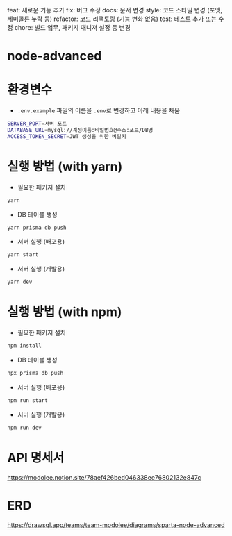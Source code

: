 feat: 새로운 기능 추가
fix: 버그 수정
docs: 문서 변경
style: 코드 스타일 변경 (포맷, 세미콜론 누락 등)
refactor: 코드 리팩토링 (기능 변화 없음)
test: 테스트 추가 또는 수정
chore: 빌드 업무, 패키지 매니저 설정 등 변경

# node-advanced

# 환경변수

- `.env.example` 파일의 이름을 `.env`로 변경하고 아래 내용을 채움

```sh
SERVER_PORT=서버 포트
DATABASE_URL=mysql://계정이름:비밀번호@주소:포트/DB명
ACCESS_TOKEN_SECRET=JWT 생성을 위한 비밀키
```

# 실행 방법 (with yarn)

- 필요한 패키지 설치

```sh
yarn
```

- DB 테이블 생성
```sh
yarn prisma db push
```

- 서버 실행 (배포용)

```sh
yarn start
```

- 서버 실행 (개발용)

```sh
yarn dev
```

# 실행 방법 (with npm)

- 필요한 패키지 설치

```sh
npm install
```

- DB 테이블 생성
```sh
npx prisma db push
```

- 서버 실행 (배포용)

```sh
npm run start
```

- 서버 실행 (개발용)

```sh
npm run dev
```

# API 명세서

https://modolee.notion.site/78aef426bed046338ee76802132e847c

# ERD

https://drawsql.app/teams/team-modolee/diagrams/sparta-node-advanced
